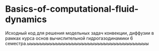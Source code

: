 # Basics-of-computational-fluid-dynamics
Исходный код для решения модельных задач конвекции, диффузии в рамках курса основ вычислительной гидрогазодинамики 6 семестра.ыыыыыыыыыыыыыыыыыыыыыыыыыыыыыыыыыыыыыы
